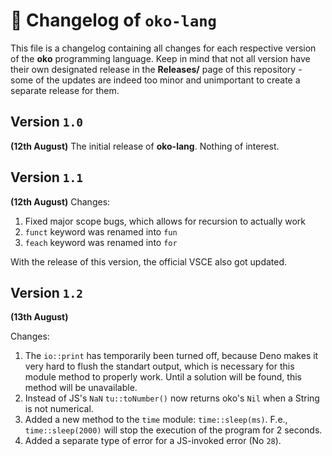# 📜 Changelog of `oko-lang`
This file is a changelog containing all changes for each respective version of the **oko** programming language. Keep in mind that not all version have their own designated release in the **Releases/** page of this repository - some of the updates are indeed too minor and unimportant to create a separate release for them. 

## Version `1.0`
__(12th August)__
The initial release of **oko-lang**. Nothing of interest.

## Version `1.1`
__(12th August)__
Changes:
1. Fixed major scope bugs, which allows for recursion to actually work
2. `funct` keyword was renamed into `fun`
3. `feach` keyword was renamed into `for`

With the release of this version, the official VSCE also got updated.

## Version `1.2` 
__(13th August)__

Changes:
1. The `io::print` has temporarily been turned off, because Deno makes it very hard to flush the standart output, which is necessary for this module method to properly work. Until a solution will be found, this method will be unavailable.
2. Instead of JS's `NaN` `tu::toNumber()` now returns oko's `Nil` when a String is not numerical.
3. Added a new method to the `time` module: `time::sleep(ms)`. F.e., `time::sleep(2000)` will stop the execution of the program for 2 seconds.
4. Added a separate type of error for a JS-invoked error (No `28`).
